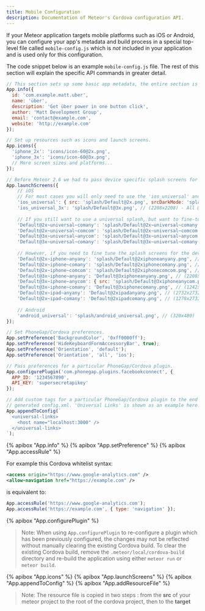 ```yaml
---
title: Mobile Configuration
description: Documentation of Meteor's Cordova configuration API.
---
```


If your Meteor application targets mobile platforms such as iOS or
Android, you can configure your app's metadata and build process
in a special top-level file called
`mobile-config.js` which is *not* included in your application and is used only
for this configuration.

The code snippet below is an example `mobile-config.js` file. The rest of this
section will explain the specific API commands in greater detail.

```js
// This section sets up some basic app metadata, the entire section is optional.
App.info({
  id: 'com.example.matt.uber',
  name: 'über',
  description: 'Get über power in one button click',
  author: 'Matt Development Group',
  email: 'contact@example.com',
  website: 'http://example.com'
});

// Set up resources such as icons and launch screens.
App.icons({
  'iphone_2x': 'icons/icon-60@2x.png',
  'iphone_3x': 'icons/icon-60@3x.png',
  // More screen sizes and platforms...
});

// Before Meteor 2.6 we had to pass device specific splash screens for iOS, but this behavior was dropped in favor of story board images.
App.launchScreens({
    // iOS
    // For most cases you will only need to use the 'ios_universal' and 'ios_universal_3x'.
    'ios_universal': { src: 'splash/Default@2x.png', srcDarkMode: 'splash/Default@2x~dark.png' }, // (2732x2732) - All @2x devices, if device/mode specific is not declared
    'ios_universal_3x': 'splash/Default@3x.png', // (2208x2208) - All @3x devices, if device/mode specific is not declared
    
    // If you still want to use a universal splash, but want to fine-tune for the device mode (landscape, portrait), then use the following keys:
    'Default@2x~universal~comany': 'splash/Default@2x~universal~comany.png', // (1278x2732) - All @2x devices in portrait mode.
    'Default@2x~universal~comcom': 'splash/Default@2x~universal~comcom.png', // (1334x750) - All @2x devices in landscape (narrow) mode.
    'Default@3x~universal~anycom': 'splash/Default@3x~universal~anycom.png', // (2208x1242) - All @3x devices in landscape (wide) mode.
    'Default@3x~universal~comany': 'splash/Default@3x~universal~comany.png', // (1242x2208) - All @3x devices in portrait mode.
    
    // However, if you need to fine tune the splash screens for the device idiom (iPhone, iPad, etc).
    'Default@2x~iphone~anyany': 'splash/Default@2xiphoneanyany.png', // (1334x1334) - iPhone SE/6s/7/8/XR
    'Default@2x~iphone~comany': 'splash/Default@2xiphonecomany.png', // (750x1334) - iPhone SE/6s/7/8/XR - portrait mode
    'Default@2x~iphone~comcom': 'splash/Default@2xiphonecomcom.png', // (1334x750) - iPhone SE/6s/7/8/XR - landscape (narrow) mode
    'Default@3x~iphone~anyany': 'Default@3xiphoneanyany.png', // (2208x2208) - iPhone 6s Plus/7 Plus/8 Plus/X/XS/XS Max
    'Default@3x~iphone~anycom': { src: 'splash/Default@3xiphoneanycom.png', srcDarkMode: 'splash/Default@3xiphoneanycom~dark.png' }, // (2208x1242) - iPhone 6s Plus/7 Plus/8 Plus/X/XS/XS Max - landscape (wide) mode
    'Default@3x~iphone~comany': 'Default@3xiphonecomany.png', // (1242x2208) - iPhone 6s Plus/7 Plus/8 Plus/X/XS/XS Max - portrait mode
    'Default@2x~ipad~anyany': 'Default@2xipadanyany.png', // (2732x2732) - iPad Pro 12.9"/11"/10.5"/9.7"/7.9"
    'Default@2x~ipad~comany': 'Default@2xipadcomany.png', // (1278x2732) - iPad Pro 12.9"/11"/10.5"/9.7"/7.9" - portrait mode
    
    // Android
    'android_universal': 'splash/android_universal.png', // (320x480)
});

// Set PhoneGap/Cordova preferences.
App.setPreference('BackgroundColor', '0xff0000ff');
App.setPreference('HideKeyboardFormAccessoryBar', true);
App.setPreference('Orientation', 'default');
App.setPreference('Orientation', 'all', 'ios');

// Pass preferences for a particular PhoneGap/Cordova plugin.
App.configurePlugin('com.phonegap.plugins.facebookconnect', {
  APP_ID: '1234567890',
  API_KEY: 'supersecretapikey'
});

// Add custom tags for a particular PhoneGap/Cordova plugin to the end of the
// generated config.xml. 'Universal Links' is shown as an example here.
App.appendToConfig(`
  <universal-links>
    <host name="localhost:3000" />
  </universal-links>
`);
```

{% apibox "App.info" %}
{% apibox "App.setPreference" %}
{% apibox "App.accessRule" %}

For example this Cordova whitelist syntax:

```xml
<access origin="https://www.google-analytics.com" />
<allow-navigation href="https://example.com" />
```

is equivalent to:

```js
App.accessRule('https://www.google-analytics.com');
App.accessRule('https://example.com', { type: 'navigation' });
```

{% apibox "App.configurePlugin" %}

> Note: When using `App.configurePlugin` to re-configure a plugin which has been previously configured, the changes may not be reflected without manually clearing the existing Cordova build.  To clear the existing Cordova build, remove the `.meteor/local/cordova-build` directory and re-build the application using either `meteor run` or `meteor build`.

{% apibox "App.icons" %}
{% apibox "App.launchScreens" %}
{% apibox "App.appendToConfig" %}
{% apibox "App.addResourceFile" %}

> Note: The resource file is copied in two steps : from the **src** of your meteor project to the root of the cordova project, then to the **target**  
